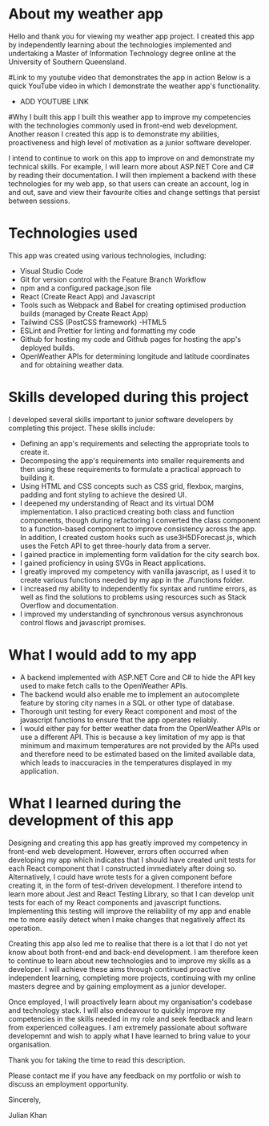 # About my weather app

Hello and thank you for viewing my weather app project. I created this app by independently learning about the technologies implemented and undertaking a Master of Information Technology degree online at the University of Southern Queensland.


#Link to my youtube video that demonstrates the app in action
Below is a quick YouTube video in which I demonstrate the weather app's functionality.
- ADD YOUTUBE LINK

#Why I built this app
I built this weather app to improve my competencies with the technologies commonly used in front-end web development. Another reason I created this app is to demonstrate my abilities, proactiveness and high level of motivation as a junior software developer.

I intend to continue to work on this app to improve on and demonstrate my technical skills. For example, I will learn more about ASP.NET Core and C# by reading their documentation. I will then implement a backend with these technologies for my web app, so that users can create an account, log in and out, save and view their favourite cities and change settings that persist between sessions.

# Technologies used

This app was created using various technologies, including:
- Visual Studio Code
- Git for version control with the Feature Branch Workflow
- npm and a configured package.json file
- React (Create React App) and Javascript
- Tools such as Webpack and Babel for creating optimised production builds (managed by Create React App)
- Tailwind CSS (PostCSS framework)
-HTML5
- ESLint and Prettier for linting and formatting my code
- Github for hosting my code and Github pages for hosting the app's deployed builds.
- OpenWeather APIs for determining longitude and latitude coordinates and for obtaining weather data.

# Skills developed during this project
I developed several skills important to junior software developers by completing this project. These skills include:
- Defining an app's requirements and selecting the appropriate tools to create it.
- Decomposing the app's requirements into smaller requirements and then using these requirements to formulate a practical approach to building it.
- Using HTML and CSS concepts such as CSS grid, flexbox, margins, padding and font styling to achieve the desired UI.
- I deepened my understanding of React and its virtual DOM implementation. I also practiced creating both class and function components, though during refactoring I converted the class component to a function-based component to improve consistency across the app. In addition, I created custom hooks such as use3H5DForecast.js, which uses the Fetch API to get three-hourly data from a server.
- I gained practice in implementing form validation for the city search box.
- I gained proficiency in using SVGs in React applications.
- I greatly improved my competency with vanilla javascript, as I used it to create various functions needed by my app in the ./functions folder.
- I increased my ability to independently fix syntax and runtime errors, as well as find the solutions to problems using resources such as Stack Overflow and documentation.
- I improved my understanding of synchronous versus asynchronous control flows and javascript promises.

# What I would add to my app
- A backend implemented with ASP.NET Core and C# to hide the API key used to make fetch calls to the OpenWeather APIs.
- The backend would also enable me to implement an autocomplete feature by storing city names in a SQL or other type of database.
- Thorough unit testing for every React component and most of the javascript functions to ensure that the app operates reliably.
- I would either pay for better weather data from the OpenWeather APIs or use a different API. This is because a key limitation of my app is that minimum and maximum temperatures are not provided by the APIs used and therefore need to be estimated based on the limited available data, which leads to inaccuracies in the temperatures displayed in my application. 

# What I learned during the development of this app
Designing and creating this app has greatly improved my competency in front-end web development. However, errors often occurred when developing my app which indicates that I should have created unit tests for each React component that I constructed immediately after doing so. Alternatively, I could have wrote tests for a given component before creating it, in the form of test-driven development. I therefore intend to learn more about Jest and React Testing Library, so that I can develop unit tests for each of my React components and javascript functions. Implementing this testing will improve the reliability of my app and enable me to more easily detect when I make changes that negatively affect its operation.

Creating this app also led me to realise that there is a lot that I do not yet know about both front-end and back-end development. I am therefore keen to continue to learn about new technologies and to improve my skills as a developer. I will achieve these aims through continued proactive independent learning, completing more projects, continuing with my online masters degree and by gaining employment as a junior developer.

Once employed, I will proactively learn about my organisation's codebase and technology stack. I will also endeavour to quickly improve my competencies in the skills needed in my role and seek feedback and learn from experienced colleagues. I am extremely passionate about software developemnt and wish to apply what I have learned to bring value to your organisation.

Thank you for taking the time to read this description. 

Please contact me if you have any feedback on my portfolio or wish to discuss an employment opportunity.

Sincerely,

Julian Khan




